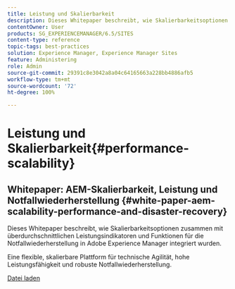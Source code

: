 ```yaml
---
title: Leistung und Skalierbarkeit
description: Dieses Whitepaper beschreibt, wie Skalierbarkeitsoptionen zusammen mit Leistungsindikatoren und Funktionen für die Notfallwiederherstellung in Adobe Experience Manager integriert wurden.
contentOwner: User
products: SG_EXPERIENCEMANAGER/6.5/SITES
content-type: reference
topic-tags: best-practices
solution: Experience Manager, Experience Manager Sites
feature: Administering
role: Admin
source-git-commit: 29391c8e3042a8a04c64165663a228bb4886afb5
workflow-type: tm+mt
source-wordcount: '72'
ht-degree: 100%

---
```


# Leistung und Skalierbarkeit{#performance-scalability}

## Whitepaper: AEM-Skalierbarkeit, Leistung und Notfallwiederherstellung {#white-paper-aem-scalability-performance-and-disaster-recovery}

Dieses Whitepaper beschreibt, wie Skalierbarkeitsoptionen zusammen mit überdurchschnittlichen Leistungsindikatoren und Funktionen für die Notfallwiederherstellung in Adobe Experience Manager integriert wurden.

Eine flexible, skalierbare Plattform für technische Agilität, hohe Leistungsfähigkeit und robuste Notfallwiederherstellung.

[Datei laden](assets/aem_scalability_whitepaperfinal-06122015je.pdf)
